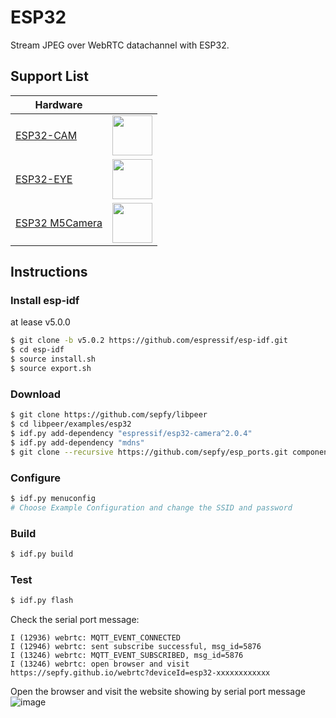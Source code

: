 # ESP32
Stream JPEG over WebRTC datachannel with ESP32.

## Support List

| Hardware ||
|---|---|
| [ESP32-CAM](https://randomnerdtutorials.com/esp32-cam-video-streaming-web-server-camera-home-assistant/) |<img src="https://i0.wp.com/randomnerdtutorials.com/wp-content/uploads/2019/03/featured-image-esp32-cam-video-streaming-web-server-s.jpg" width="64">|
| [ESP32-EYE](https://github.com/espressif/esp-who/blob/master/docs/en/get-started/ESP-EYE_Getting_Started_Guide.md) |<img src="https://www.espressif.com/sites/default/files/esp-eye-2-190116.png" width="64">|
| [ESP32 M5Camera](https://github.com/m5stack/M5Stack-Camera) |<img src="https://static-cdn.m5stack.com/resource/docs/products/unit/m5camera/m5camera_01.webp" width="64">|

## Instructions

### Install esp-idf
at lease v5.0.0
```bash
$ git clone -b v5.0.2 https://github.com/espressif/esp-idf.git
$ cd esp-idf
$ source install.sh
$ source export.sh
```

### Download
```bash
$ git clone https://github.com/sepfy/libpeer
$ cd libpeer/examples/esp32
$ idf.py add-dependency "espressif/esp32-camera^2.0.4"
$ idf.py add-dependency "mdns"
$ git clone --recursive https://github.com/sepfy/esp_ports.git components/srtp
```

### Configure
```bash
$ idf.py menuconfig
# Choose Example Configuration and change the SSID and password
```

### Build 
```bash
$ idf.py build
```

### Test
```bash
$ idf.py flash
```
Check the serial port message:
```
I (12936) webrtc: MQTT_EVENT_CONNECTED
I (12946) webrtc: sent subscribe successful, msg_id=5876
I (13246) webrtc: MQTT_EVENT_SUBSCRIBED, msg_id=5876
I (13246) webrtc: open browser and visit https://sepfy.github.io/webrtc?deviceId=esp32-xxxxxxxxxxxx
```
Open the browser and visit the website showing by serial port message
![image](https://github.com/sepfy/libpeer/assets/22016807/46df15b1-9e28-4a6b-bf0a-4f676778cf7d)

